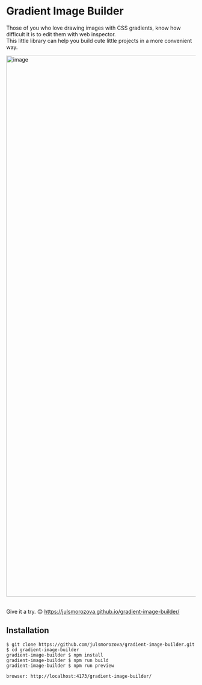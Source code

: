 # Gradient Image Builder

Those of you who love drawing images with CSS gradients, know how difficult it is to edit them with web inspector.   
<br>This little library can help you build cute little projects in a more convenient way.  

<img width="1433" alt="image" src="https://github.com/julsmorozova/gradient-image-builder/assets/14838702/e4d0a023-d8fa-49e8-95d4-19d626f52ba9">

<br>Give it a try. :blush: https://julsmorozova.github.io/gradient-image-builder/

## Installation
```shell
$ git clone https://github.com/julsmorozova/gradient-image-builder.git
$ cd gradient-image-builder
gradient-image-builder $ npm install
gradient-image-builder $ npm run build
gradient-image-builder $ npm run preview

browser: http://localhost:4173/gradient-image-builder/
```
